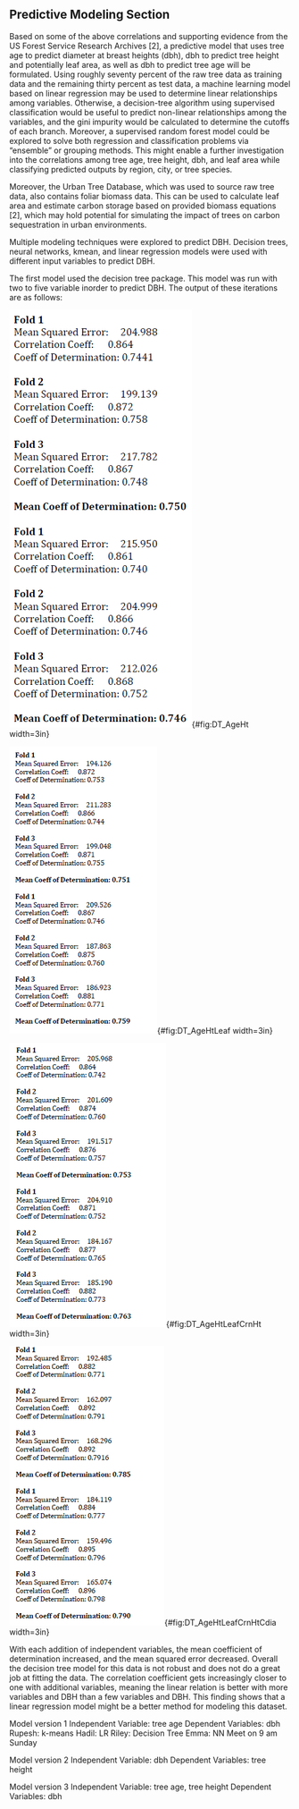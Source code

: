 ## Predictive Modeling Section

Based on some of the above correlations and supporting evidence from the US Forest Service Research Archives [2], a predictive model that uses tree age to predict diameter at breast heights (dbh), dbh to predict tree height and potentially leaf area, as well as dbh to predict tree age will be formulated. Using roughly seventy percent of the raw tree data as training data and the remaining thirty percent as test data, a machine learning model based on linear regression may be used to determine linear relationships among variables. Otherwise, a decision-tree algorithm using supervised classification would be useful to predict non-linear relationships among the variables, and the gini impurity would be calculated to determine the cutoffs of each branch. Moreover, a supervised random forest model could be explored to solve both regression and classification problems via “ensemble” or grouping methods. This might enable a further investigation into the correlations among tree age, tree height, dbh, and leaf area while classifying predicted outputs by region, city, or tree species.

Moreover, the Urban Tree Database, which was used to source raw tree data, also contains foliar biomass data. This can be used to calculate leaf area and estimate carbon storage based on provided biomass equations [2], which may hold potential for simulating the impact of trees on carbon sequestration in urban environments.

Multiple modeling techniques were explored to predict DBH. Decision trees, neural networks, kmean, and linear regression models were used with different input variables to predict DBH.

The first model used the decision tree package. This model was run with two to five variable inorder to predict DBH. The output of these iterations are as follows:

![Decision Tree with dependent variables: Tree Height and Age](images/DT_AgeHt.png){#fig:DT_AgeHt width=3in}

![Decision Tree with dependent variables: Tree Height, Age, and Leaf Area](images/DT_AgeHtLeaf.png){#fig:DT_AgeHtLeaf width=3in}

![Decision Tree with dependent variables: Tree Height, Age, Leaf Area, and Crown Height](images/DT_AgeHtLeafCrnHt.png){#fig:DT_AgeHtLeafCrnHt width=3in}

![Decision Tree with dependent variables: Tree Height, Age, Leaf Area, Crown Height, and Average Crown Diameter](images/DT_AgeHtLeafCrnHtCDia.png){#fig:DT_AgeHtLeafCrnHtCdia width=3in}

With each addition of independent variables, the mean coefficient of determination increased, and the mean squared error decreased. Overall the decision tree model for this data is not robust and does not do a great job at fitting the data. The correlation coefficient gets increasingly closer to one with additional variables, meaning the linear relation is better with more variables and DBH than a few variables and DBH. This finding shows that a linear regression model might be a better method for modeling this dataset.


Model version 1
Independent Variable: tree age
Dependent Variables: dbh
Rupesh: k-means
Hadil: LR
Riley: Decision Tree
Emma: NN
Meet on 9 am Sunday


Model version 2
Independent Variable: dbh
Dependent Variables: tree height

Model version 3
Independent Variable: tree age, tree height
Dependent Variables: dbh

